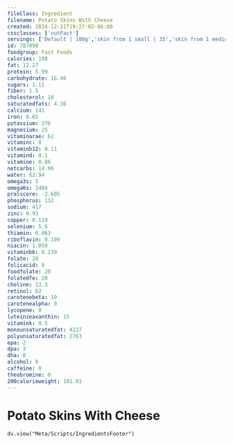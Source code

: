 ```yaml
---
fileClass: Ingredient
filename: Potato Skins With Cheese
created: 2024-12-21T19:27:02-06:00
cssclasses: ['nutFact']
servings: ['Default | 100g','skin from 1 small | 35','skin from 1 medium | 45','skin from 1 large | 70']
id: 787090
foodgroup: Fast Foods
calories: 198
fat: 12.27
protein: 5.99
carbohydrate: 16.46
sugars: 1.11
fiber: 1.5
cholesterol: 18
saturatedfats: 4.36
calcium: 141
iron: 0.65
potassium: 376
magnesium: 25
vitaminarae: 62
vitaminc: 8
vitaminb12: 0.11
vitamind: 0.1
vitamine: 0.86
netcarbs: 14.96
water: 62.94
omega3s: 5
omega6s: 2404
pralscore: -2.605
phosphorus: 132
sodium: 417
zinc: 0.93
copper: 0.119
selenium: 5.6
thiamin: 0.063
riboflavin: 0.109
niacin: 1.059
vitaminb6: 0.239
folate: 20
folicacid: 0
foodfolate: 20
folatedfe: 20
choline: 13.3
retinol: 62
carotenebeta: 19
carotenealpha: 0
lycopene: 0
luteinzeaxanthin: 15
vitamink: 8.5
monounsaturatedfat: 4227
polyunsaturatedfat: 2763
epa: 2
dpa: 3
dha: 0
alcohol: 0
caffeine: 0
theobromine: 0
200calorieweight: 101.01
---
```


# Potato Skins With Cheese

```dataviewjs
dv.view("Meta/Scripts/IngredientsFooter")
```